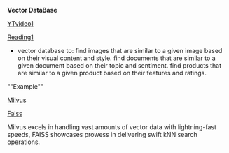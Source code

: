 **Vector DataBase**

[YTvideo1](https://www.youtube.com/watch?v=035I2WKj5F0)

[Reading1](https://www.pinecone.io/learn/vector-database/#What-is-a-Vector-Database)

- vector database to: find images that are similar to a given image based on their visual content and style. find documents that are similar to a given document based on their topic and sentiment. find products that are similar to a given product based on their features and ratings.


""Example""

[Milvus](https://milvus.io/)

[Faiss](https://github.com/facebookresearch/faiss)

Milvus excels in handling vast amounts of vector data with lightning-fast speeds, FAISS showcases prowess in delivering swift kNN search operations.